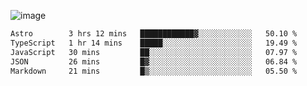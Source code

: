![image](https://github-profile-trophy.vercel.app/?username=CMOISDEAD&theme=oldie&row=1&no-frame=true&no-bg=true&margin-w=15&margin-h=15)
<!--START_SECTION:waka-->

```txt
Astro        3 hrs 12 mins   ████████████▓░░░░░░░░░░░░   50.10 %
TypeScript   1 hr 14 mins    █████░░░░░░░░░░░░░░░░░░░░   19.49 %
JavaScript   30 mins         ██░░░░░░░░░░░░░░░░░░░░░░░   07.97 %
JSON         26 mins         █▓░░░░░░░░░░░░░░░░░░░░░░░   06.84 %
Markdown     21 mins         █▒░░░░░░░░░░░░░░░░░░░░░░░   05.50 %
```

<!--END_SECTION:waka--> 
